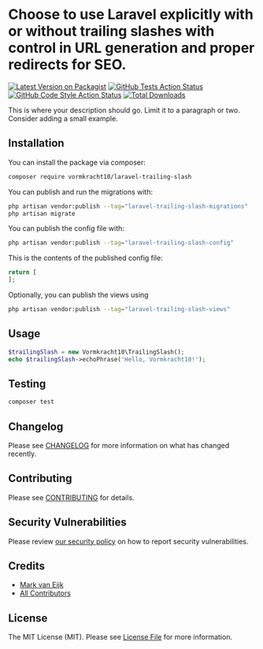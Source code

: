 # Choose to use Laravel explicitly with or without trailing slashes with control in URL generation and proper redirects for SEO.

[![Latest Version on Packagist](https://img.shields.io/packagist/v/vormkracht10/laravel-trailing-slash.svg?style=flat-square)](https://packagist.org/packages/vormkracht10/laravel-trailing-slash)
[![GitHub Tests Action Status](https://img.shields.io/github/actions/workflow/status/vormkracht10/laravel-trailing-slash/run-tests.yml?branch=main&label=tests&style=flat-square)](https://github.com/vormkracht10/laravel-trailing-slash/actions?query=workflow%3Arun-tests+branch%3Amain)
[![GitHub Code Style Action Status](https://img.shields.io/github/actions/workflow/status/vormkracht10/laravel-trailing-slash/fix-php-code-style-issues.yml?branch=main&label=code%20style&style=flat-square)](https://github.com/vormkracht10/laravel-trailing-slash/actions?query=workflow%3A"Fix+PHP+code+style+issues"+branch%3Amain)
[![Total Downloads](https://img.shields.io/packagist/dt/vormkracht10/laravel-trailing-slash.svg?style=flat-square)](https://packagist.org/packages/vormkracht10/laravel-trailing-slash)

This is where your description should go. Limit it to a paragraph or two. Consider adding a small example.

## Installation

You can install the package via composer:

```bash
composer require vormkracht10/laravel-trailing-slash
```

You can publish and run the migrations with:

```bash
php artisan vendor:publish --tag="laravel-trailing-slash-migrations"
php artisan migrate
```

You can publish the config file with:

```bash
php artisan vendor:publish --tag="laravel-trailing-slash-config"
```

This is the contents of the published config file:

```php
return [
];
```

Optionally, you can publish the views using

```bash
php artisan vendor:publish --tag="laravel-trailing-slash-views"
```

## Usage

```php
$trailingSlash = new Vormkracht10\TrailingSlash();
echo $trailingSlash->echoPhrase('Hello, Vormkracht10!');
```

## Testing

```bash
composer test
```

## Changelog

Please see [CHANGELOG](CHANGELOG.md) for more information on what has changed recently.

## Contributing

Please see [CONTRIBUTING](CONTRIBUTING.md) for details.

## Security Vulnerabilities

Please review [our security policy](../../security/policy) on how to report security vulnerabilities.

## Credits

- [Mark van Eijk](https://github.com/markvaneijk)
- [All Contributors](../../contributors)

## License

The MIT License (MIT). Please see [License File](LICENSE.md) for more information.

